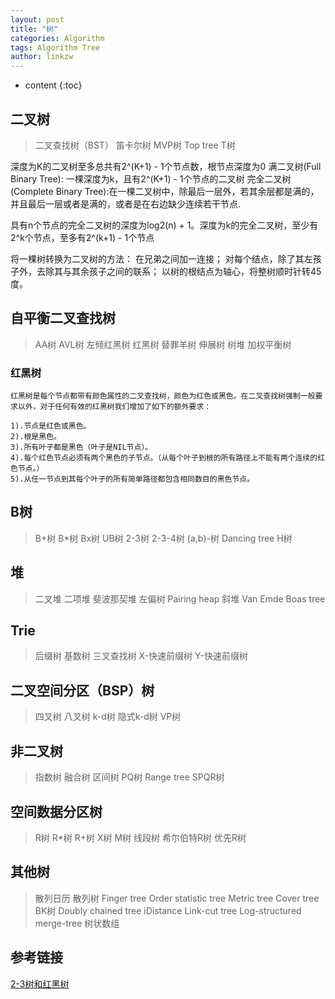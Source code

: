 ```yaml
---
layout: post
title: "树"
categories: Algorithm
tags: Algorithm Tree
author: linkzw
---
```


* content
{:toc}

## 二叉树
> 二叉查找树（BST） 笛卡尔树 MVP树 Top tree T树

深度为K的二叉树至多总共有2^(K+1) - 1个节点数，根节点深度为0
满二叉树(Full Binary Tree): 一棵深度为k，且有2^(K+1) - 1个节点的二叉树
完全二叉树(Complete Binary Tree):在一棵二叉树中，除最后一层外，若其余层都是满的，并且最后一层或者是满的，或者是在右边缺少连续若干节点.

具有n个节点的完全二叉树的深度为log2(n) + 1。深度为k的完全二叉树，至少有2^k个节点，至多有2^(k+1) - 1个节点


将一棵树转换为二叉树的方法：
	在兄弟之间加一连接；
	对每个结点，除了其左孩子外，去除其与其余孩子之间的联系；
	以树的根结点为轴心，将整树顺时针转45度。


## 自平衡二叉查找树	
> AA树 AVL树 左倾红黑树 红黑树 替罪羊树 伸展树 树堆 加权平衡树

### 红黑树
	红黑树是每个节点都带有颜色属性的二叉查找树，颜色为红色或黑色。在二叉查找树强制一般要求以外，对于任何有效的红黑树我们增加了如下的额外要求：

	1).节点是红色或黑色。
	2).根是黑色。
	3).所有叶子都是黑色（叶子是NIL节点）。
	4).每个红色节点必须有两个黑色的子节点。（从每个叶子到根的所有路径上不能有两个连续的红色节点。）
	5).从任一节点到其每个叶子的所有简单路径都包含相同数目的黑色节点。

## B树	

> B+树 B\*树 Bx树 UB树 2-3树 2-3-4树 (a,b)-树 Dancing tree H树


## 堆	
> 二叉堆 二项堆 斐波那契堆 左偏树 Pairing heap 斜堆 Van Emde Boas tree

## Trie	
> 后缀树 基数树 三叉查找树 X-快速前缀树 Y-快速前缀树

## 二叉空间分区（BSP）树	
> 四叉树 八叉树 k-d树 隐式k-d树 VP树

## 非二叉树	
>指数树 融合树 区间树 PQ树 Range tree SPQR树

## 空间数据分区树	
>R树 R\*树 R+树 X树 M树 线段树 希尔伯特R树 优先R树

## 其他树	
> 散列日历 散列树 Finger tree Order statistic tree Metric tree Cover tree BK树 Doubly chained tree iDistance Link-cut tree Log-structured merge-tree 树状数组



## 参考链接

[2-3树和红黑树](https://riteme.github.io/blog/2016-3-12/2-3-tree-and-red-black-tree.html)